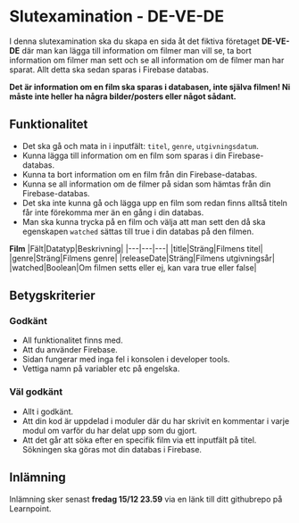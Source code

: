 # Slutexamination - DE-VE-DE

I denna slutexamination ska du skapa en sida åt det fiktiva företaget **DE-VE-DE** där man kan lägga till information om filmer man vill se, ta bort information om filmer man sett och se all information om de filmer man har sparat. Allt detta ska sedan sparas i Firebase databas.

**Det är information om en film ska sparas i databasen, inte själva filmen! Ni måste inte heller ha några bilder/posters eller något sådant.**

## Funktionalitet

* Det ska gå och mata in i inputfält: `titel`, `genre`, `utgivningsdatum`.
* Kunna lägga till information om en film som sparas i din Firebase-databas.
* Kunna ta bort information om en film från din Firebase-databas.
* Kunna se all information om de filmer på sidan som hämtas från din Firebase-databas.
* Det ska inte kunna gå och lägga upp en film som redan finns alltså titeln får inte förekomma mer än en gång i din databas.
* Man ska kunna trycka på en film och välja att man sett den då ska egenskapen `watched` sättas till true i din databas på den filmen.

**Film**
|Fält|Datatyp|Beskrivning|
|---|---|---|
|title|Sträng|Filmens titel|
|genre|Sträng|Filmens genre|
|releaseDate|Sträng|Filmens utgivningsår|
|watched|Boolean|Om filmen setts eller ej, kan vara true eller false|

## Betygskriterier

### Godkänt
* All funktionalitet finns med.
* Att du använder Firebase.
* Sidan fungerar med inga fel i konsolen i developer tools.
* Vettiga namn på variabler etc på engelska.

### Väl godkänt
* Allt i godkänt.
* Att din kod är uppdelad i moduler där du har skrivit en kommentar i varje modul om varför du har delat upp som du gjort.
* Att det går att söka efter en specifik film via ett inputfält på titel. Sökningen ska göras mot din databas i Firebase.

## Inlämning
Inlämning sker senast **fredag 15/12 23.59** via en länk till ditt githubrepo på Learnpoint.
